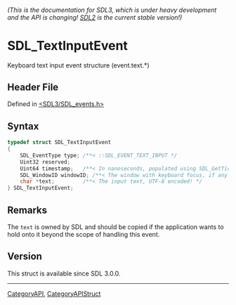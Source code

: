 ###### (This is the documentation for SDL3, which is under heavy development and the API is changing! [SDL2](https://wiki.libsdl.org/SDL2/) is the current stable version!)
# SDL_TextInputEvent

Keyboard text input event structure (event.text.*)

## Header File

Defined in [<SDL3/SDL_events.h>](https://github.com/libsdl-org/SDL/blob/main/include/SDL3/SDL_events.h)

## Syntax

```c
typedef struct SDL_TextInputEvent
{
    SDL_EventType type; /**< ::SDL_EVENT_TEXT_INPUT */
    Uint32 reserved;
    Uint64 timestamp;   /**< In nanoseconds, populated using SDL_GetTicksNS() */
    SDL_WindowID windowID; /**< The window with keyboard focus, if any */
    char *text;         /**< The input text, UTF-8 encoded! */
} SDL_TextInputEvent;
```

## Remarks

The `text` is owned by SDL and should be copied if the application wants to
hold onto it beyond the scope of handling this event.

## Version

This struct is available since SDL 3.0.0.

----
[CategoryAPI](CategoryAPI), [CategoryAPIStruct](CategoryAPIStruct)

